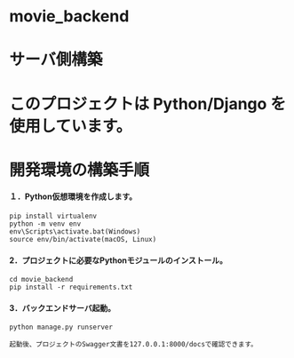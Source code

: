 # movie_backend

# サーバ側構築
# このプロジェクトは Python/Django を使用しています。

# 開発環境の構築手順

#### １．Python仮想環境を作成します。
```
pip install virtualenv
python -m venv env
env\Scripts\activate.bat(Windows)
source env/bin/activate(macOS, Linux)
```
#### 2．プロジェクトに必要なPythonモジュールのインストール。
```
cd movie_backend
pip install -r requirements.txt
```
#### 3．バックエンドサーバ起動。
```
python manage.py runserver

起動後、プロジェクトのSwagger文書を127.0.0.1:8000/docsで確認できます。
```

